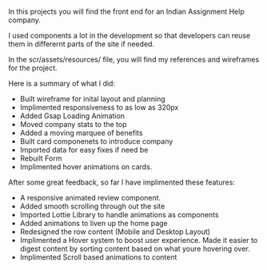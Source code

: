 <!-- Created by Itwela Ibomu -->

In this projects you will find the front end for an Indian Assignment Help company.

I used components a lot in the development so that developers can reuse them in differernt parts of the site if needed.

In the scr/assets/resources/ file, you will find my references and wireframes for the project.

Here is a summary of what I did:

- Built wireframe for inital layout and planning
- Implimented responsiveness to as low as 320px
- Added Gsap Loading Animation
- Moved company stats to the top
- Added a moving marquee of benefits
- Built card componenets to introduce company
- Imported data for easy fixes if need be
- Rebuilt Form
- Implimented hover animations on cards.

After some great feedback, so far I have implimented these features:

- A responsive animated review component.
- Added smooth scrolling through out the site
- Imported Lottie Library to handle animations as components
- Added animations to liven up the home page
- Redesigned the row content (Mobile and Desktop Layout)
- Implimented a Hover system to boost user experience. Made it easier to digest content by sorting content based on what youre hovering over.
- Implimented Scroll based animations to content